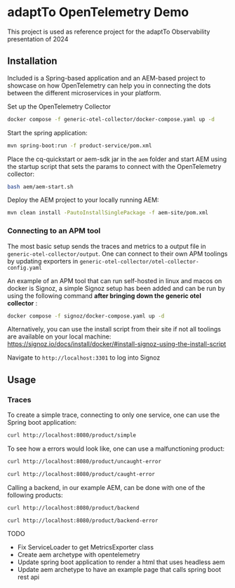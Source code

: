 # adaptTo OpenTelemetry Demo

This project is used as reference project for the adaptTo Observability presentation of 2024

## Installation

Included is a Spring-based application and an AEM-based project to showcase on how OpenTelemetry can help you in connecting the dots between the different microservices in your platform.

Set up the OpenTelemetry Collector
```bash
docker compose -f generic-otel-collector/docker-compose.yaml up -d
```

Start the spring application:

```bash
mvn spring-boot:run -f product-service/pom.xml
```

Place the cq-quickstart or aem-sdk jar in the `aem` folder and start AEM using the startup script that sets the params to connect with the OpenTelemetry collector:

```bash
bash aem/aem-start.sh
```

Deploy the AEM project to your locally running AEM:

```bash
mvn clean install -PautoInstallSinglePackage -f aem-site/pom.xml
```

### Connecting to an APM tool

The most basic setup sends the traces and metrics to a output file in `generic-otel-collector/output`. One can connect to their own APM toolings by updating exporters in `generic-otel-collector/otel-collector-config.yaml`

An example of an APM tool that can run self-hosted in linux and macos on docker is Signoz, a simple Signoz setup has been added and can be run by using the following command **after bringing down the generic otel collector** :

```bash
docker compose -f signoz/docker-compose.yaml up -d
```

Alternatively, you can use the install script from their site if not all toolings are available on your local machine: https://signoz.io/docs/install/docker/#install-signoz-using-the-install-script

Navigate to `http://localhost:3301` to log into Signoz

## Usage

### Traces

To create a simple trace, connecting to only one service, one can use the Spring boot application:

```bash
curl http://localhost:8080/product/simple
```

To see how a errors would look like, one can use a malfunctioning product:

```bash
curl http://localhost:8080/product/uncaught-error
```

```bash
curl http://localhost:8080/product/caught-error
```

Calling a backend, in our example AEM, can be done with one of the following products:

```bash
curl http://localhost:8080/product/backend
```

```bash
curl http://localhost:8080/product/backend-error
```

TODO
- Fix ServiceLoader to get MetricsExporter class
- Create aem archetype with opentelemetry
- Update spring boot application to render a html that uses headless aem 
- Update aem archetype to have an example page that calls  spring boot  rest api